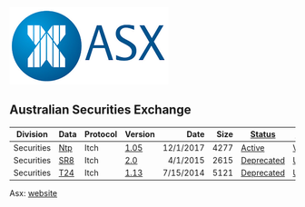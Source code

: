 [![Asx](https://github.com/Open-Markets-Initiative/Directory/blob/master/Images/Asx.png)](https://www.asx.com.au)


## Australian Securities Exchange

| Division | Data | Protocol | Version | Date | Size | [Status][Omi.Glossary.Status] | [Testing][Omi.Glossary.Testing] | Specification |
| --- | --- | --- | --- | ---: | ---: | --- | --- | --- |
| Securities | [Ntp][Asx.Securities.Ntp.Itch.v1.05.Java] | Itch | [1.05][Asx.Securities.Ntp.Itch.v1.05.Java] | 12/1/2017 | 4277 | [Active][Omi.Glossary.Status.Active] | [Verified][Omi.Glossary.Testing.Verified] | [pdf][Asx.Securities.Ntp.Itch.v1.05.Pdf] |
| Securities | [SR8][Asx.Securities.SR8.Itch.v2.0.Java] | Itch | [2.0][Asx.Securities.SR8.Itch.v2.0.Java] | 4/1/2015 | 2615 | [Deprecated][Omi.Glossary.Status.Deprecated] | [Untested][Omi.Glossary.Testing.Untested] | [pdf][Asx.Securities.SR8.Itch.v2.0.Pdf] |
| Securities | [T24][Asx.Securities.T24.Itch.v1.13.Java] | Itch | [1.13][Asx.Securities.T24.Itch.v1.13.Java] | 7/15/2014 | 5121 | [Deprecated][Omi.Glossary.Status.Deprecated] | [Untested][Omi.Glossary.Testing.Untested] | [pdf][Asx.Securities.T24.Itch.v1.13.Pdf] |


Asx: [website](https://www.asx.com.au "Go to Australian Securities Exchange")


[Omi.Glossary.Status]: https://github.com/Open-Markets-Initiative/Directory/blob/master/Glossary/Status.md "Protocol Deployment Status"
[Omi.Glossary.Status.Active]: https://github.com/Open-Markets-Initiative/Directory/blob/master/Glossary/Status.md "Deployment Status: Protocol is in active production"
[Omi.Glossary.Status.Deprecated]: https://github.com/Open-Markets-Initiative/Directory/blob/master/Glossary/Status.md "Deployment Status: Protocol is no longer in active use"
[Omi.Glossary.Status.Future]: https://github.com/Open-Markets-Initiative/Directory/blob/master/Glossary/Status.md "Deployment Status: Protocol is not yet deployed to an active production environment"
[Omi.Glossary.Status.Unknown]: https://github.com/Open-Markets-Initiative/Directory/blob/master/Glossary/Status.md "Deployment Status: Protocol deployment status is unknown"
[Omi.Glossary.Status.Header]: https://github.com/Open-Markets-Initiative/Directory/blob/master/Glossary/Status.md "Deployment Status: Header only protocol provided for debugging"
[Omi.Glossary.Testing]: https://github.com/Open-Markets-Initiative/Directory/blob/master/Glossary/Testing.md "Protocol Testing Status"
[Omi.Glossary.Testing.Verified]: https://github.com/Open-Markets-Initiative/Directory/blob/master/Glossary/Testing.md "Testing Status: Protocol has been tested on live data"
[Omi.Glossary.Testing.Incomplete]: https://github.com/Open-Markets-Initiative/Directory/blob/master/Glossary/Testing.md "Testing Status: Protocol has been tested on live data but contains known issues"
[Omi.Glossary.Testing.Beta]: https://github.com/Open-Markets-Initiative/Directory/blob/master/Glossary/Testing.md "Testing Status: Protocol has not been tested and structure is speculative"
[Omi.Glossary.Testing.Untested]: https://github.com/Open-Markets-Initiative/Directory/blob/master/Glossary/Testing.md "Testing Status: Protocol has not been tested on live data"

[Asx.Securities.T24.Itch.v1.13.Java]: https://github.com/Open-Markets-Initiative/omi.java.classes/blob/main/src/main/java/com/omi/asx/AsxSecuritiesT24Itchv113.java "Asx Securities T24 Itch v1.13 Java Classes"
[Asx.Securities.T24.Itch.v1.13.Pdf]: https://github.com/Open-Markets-Initiative/Directory/blob/master/Specifications/Asx/Asx.Securities.T24.Itch.v1.13.pdf "Australian Securities Exchange 1.13 Pdf"
[Asx.Securities.SR8.Itch.v2.0.Java]: https://github.com/Open-Markets-Initiative/omi.java.classes/blob/main/src/main/java/com/omi/asx/AsxSecuritiesSR8Itchv20.java "Asx Securities SR8 Itch v2.0 Java Classes"
[Asx.Securities.SR8.Itch.v2.0.Pdf]: https://github.com/Open-Markets-Initiative/Directory/blob/master/Specifications/Asx/Asx.Securities.SR8.Itch.v2.0.pdf "Australian Securities Exchange 2.0 Pdf"
[Asx.Securities.Ntp.Itch.v1.05.Java]: https://github.com/Open-Markets-Initiative/omi.java.classes/blob/main/src/main/java/com/omi/asx/AsxSecuritiesNtpItchv105.java "Asx Securities Ntp Itch v1.05 Java Classes"
[Asx.Securities.Ntp.Itch.v1.05.Pdf]: https://github.com/Open-Markets-Initiative/Directory/blob/master/Specifications/Asx/Asx.Securities.Ntp.Itch.v1.05.pdf "Australian Securities Exchange 1.05 Pdf"
